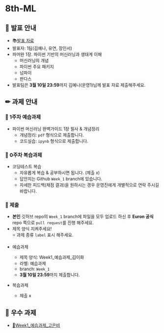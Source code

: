 # 8th-ML

## 📢 발표 안내
- 📚[발표 자료](https://github.com/Ewha-Euron/8th-ML/blob/Week_1/Euron%20ML%201%EC%A3%BC%EC%B0%A8%20%EB%B0%9C%ED%91%9C%20-%20%ED%95%A9%EB%B3%B8.pdf)
- 발표자: 1팀(김예나, 유연, 장인서)
- 파머완 1장. 파이썬 기반의 머신러닝과 생태계 이해
  - 머신러닝의 개념
  - 파이썬 주요 패키지
  - 넘파이
  - 판다스
- 발표팀은 **3월 10일 23:59**까지 김예나(운영1)님께 발표 자료 제출해주세요.

## ✏ 과제 안내
### 📍 1주차 예습과제
- 파이썬 머신러닝 완벽가이드 1장 필사 & 개념정리
  - 개념정리: ```pdf``` 형식으로 제출합니다.
  - 코드실습: ```ipynb``` 형식으로 제출합니다.

### 📍 0주차 복습과제
- 코딩테스트 복습
  - 자유롭게 복습 & 공부하시면 됩니다. (제출 x)
  - 답안지는 Github ```Week_1``` branch에 있습니다.
  - 자세한 피드백(채점 결과)을 원하시는 경우 운영진에게 개별적으로 연락 주시길 바랍니다.
  
### 📍 제출
- **본인** 깃허브 repo의 ```Week_1``` branch에 파일을 모두 업로드 하신 후 **Euron 공식** repo 쪽으로 ```pull request```를 진행 해주세요.
- 제목 양식 지켜주세요!  
⭐ 과제 종류 ```label``` 표시 해주세요.

* 예습과제
  - 제목 양식: Week1_예습과제_김이화
  - 라벨: 예습과제
  - branch: ```Week_1```
  - **3월 10일 23:59**까지 제출합니다.
  
* 복습과제
  - 제출 x

## 💚 우수 과제
- [🌟Week1_예습과제_고은비](https://github.com/eeeunbiiii/8th-ML/blob/Week_1/Week1_%EC%98%88%EC%8A%B5%EA%B3%BC%EC%A0%9C_%EA%B3%A0%EC%9D%80%EB%B9%84.pdf)
